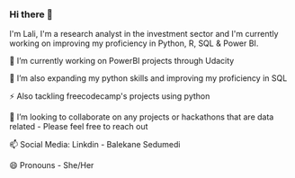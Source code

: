 ### Hi there 👋
I'm Lali, I'm a research analyst in the investment sector and I'm currently working on improving my proficiency in Python, R, SQL & Power BI.

🔭 I’m currently working on PowerBI projects through Udacity

🌱 I’m also expanding my python skills and improving my proficiency in SQL

⚡ Also tackling freecodecamp's projects using python

👯 I’m looking to collaborate on any projects or hackathons that are data related - Please feel free to reach out

📫 Social Media: Linkdin - Balekane Sedumedi

😄 Pronouns - She/Her
<!--
**Lali-Sed/Lali-Sed** is a ✨ _special_ ✨ repository because its `README.md` (this file) appears on your GitHub profile.

Here are some ideas to get you started:

- 🔭 I’m currently working on ...
- 🌱 I’m currently learning ...
- 👯 I’m looking to collaborate on ...
- 🤔 I’m looking for help with ...
- 💬 Ask me about ...
- 📫 How to reach me: ...
- 😄 Pronouns: ...
- ⚡ Fun fact: ...
-->
